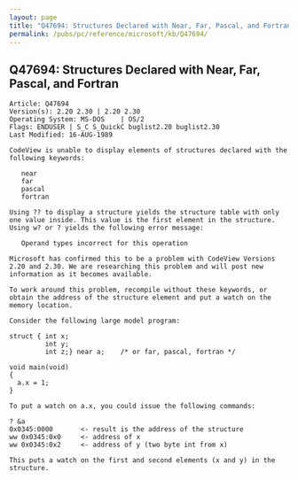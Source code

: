 ```yaml
---
layout: page
title: "Q47694: Structures Declared with Near, Far, Pascal, and Fortran"
permalink: /pubs/pc/reference/microsoft/kb/Q47694/
---
```


## Q47694: Structures Declared with Near, Far, Pascal, and Fortran

	Article: Q47694
	Version(s): 2.20 2.30 | 2.20 2.30
	Operating System: MS-DOS    | OS/2
	Flags: ENDUSER | S_C S_QuickC buglist2.20 buglist2.30
	Last Modified: 16-AUG-1989
	
	CodeView is unable to display elements of structures declared with the
	following keywords:
	
	   near
	   far
	   pascal
	   fortran
	
	Using ?? to display a structure yields the structure table with only
	one value inside. This value is the first element in the structure.
	Using w? or ? yields the following error message:
	
	   Operand types incorrect for this operation
	
	Microsoft has confirmed this to be a problem with CodeView Versions
	2.20 and 2.30. We are researching this problem and will post new
	information as it becomes available.
	
	To work around this problem, recompile without these keywords, or
	obtain the address of the structure element and put a watch on the
	memory location.
	
	Consider the following large model program:
	
	struct { int x;
	         int y;
	         int z;} near a;    /* or far, pascal, fortran */
	
	void main(void)
	{
	  a.x = 1;
	}
	
	To put a watch on a.x, you could issue the following commands:
	
	? &a
	0x0345:0000       <- result is the address of the structure
	ww 0x0345:0x0     <- address of x
	ww 0x0345:0x2     <- address of y (two byte int from x)
	
	This puts a watch on the first and second elements (x and y) in the
	structure.
